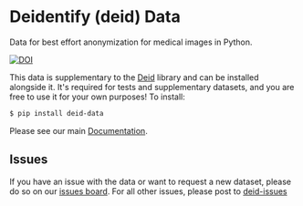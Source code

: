 # Deidentify (deid) Data

Data for best effort anonymization for medical images in Python.

[![DOI](https://zenodo.org/badge/94163984.svg)](https://zenodo.org/badge/latestdoi/94163984)

This data is supplementary to the [Deid](https://github.com/pydicom/deid) library and can be installed alongside it.
It's required for tests and supplementary datasets, and you are free to use it for your own purposes! To install:

```bash
$ pip install deid-data
```

Please see our main [Documentation](https://pydicom.github.io/deid/).

## Issues

If you have an issue with the data or want to request a new dataset, please do so on our [issues board](https://www.github.com/pydicom/deid-data/issues).
For all other issues, please post to [deid-issues](https://www.github.com/pydicom/deid/issues)
